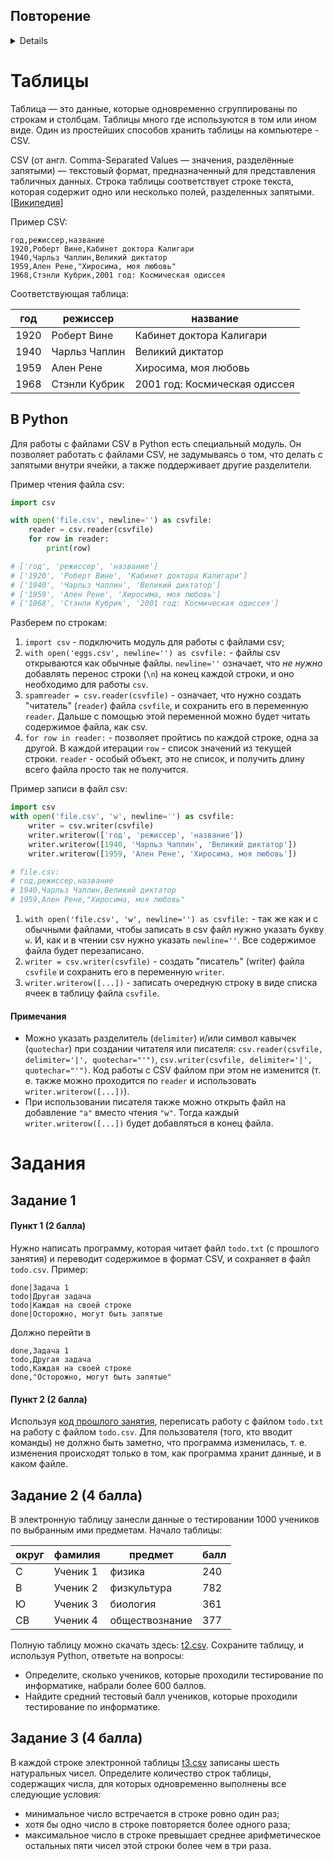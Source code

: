 ## Повторение

<details id="todo-code">
<summaly>Полное решение Задания 4 с прошлого занятия</summary>

```python
with open("todo.txt", "a") as f:
    f.write("")


def show():
    with open("todo.txt", "r") as f:
        lines = f.readlines()
        c = 1
        for a in lines:
            s = a.strip().split("|")
            if s[0] == "todo":
                print(c, s[1])
            c += 1


def show_all():
    with open("todo.txt", "r") as f:
        lines = f.readlines()
        c = 1
        for a in lines:
            s = a.strip().split("|")
            print(f"{s[0]} {c}: {s[1]}")
            c += 1


def done(line):
    lines = []
    with open("todo.txt", "r") as f:
        lines = f.readlines()
    with open("todo.txt", "w") as f:
        for i in range(len(lines)):
            if i + 1 == line:
                s = lines[i].split("|")
                f.write("done|" + s[1])
            else:
                f.write(lines[i])


def todo(st):
    with open("todo.txt", "a") as f:
        print(f"todo|{st}", file=f)


show()

while True:
    command = input()
    s = command.split()
    if len(s) == 1 and s[0] == "show":
        show()
    elif len(s) == 2 and s[0] == "show" and s[1] == "all":
        show_all()
    elif len(s) == 2 and s[0] == "done":
        done(int(s[1]))
    elif len(s) > 1 and s[0] == "todo":
        todo(command[5:].strip())
    else:
        print("Команда не распознана")

```

</details>

# Таблицы

Таблица — это данные, которые одновременно сгруппированы по строкам и столбцам. Таблицы много где используются в том или ином виде. Один из простейших способов хранить таблицы на компьютере - CSV.

CSV (от англ. Comma-Separated Values — значения, разделённые запятыми) — текстовый формат, предназначенный для представления табличных данных. Строка таблицы соответствует строке текста, которая содержит одно или несколько полей, разделенных запятыми. \[[Википедия](https://ru.wikipedia.org/wiki/CSV)\]

Пример CSV:

```
год,режиссер,название
1920,Роберт Вине,Кабинет доктора Калигари
1940,Чарльз Чаплин,Великий диктатор
1959,Ален Рене,"Хиросима, моя любовь"
1968,Стэнли Кубрик,2001 год: Космическая одиссея
```

Соответствующая таблица:

|год |режиссер     |название                     |
|----|-------------|-----------------------------|
|1920|Роберт Вине  |Кабинет доктора Калигари     |
|1940|Чарльз Чаплин|Великий диктатор             |
|1959|Ален Рене    |Хиросима, моя любовь         |
|1968|Стэнли Кубрик|2001 год: Космическая одиссея|

## В Python

Для работы с файлами CSV в Python есть специальный модуль. Он позволяет работать с файлами CSV, не задумываясь о том, что делать с запятыми внутри ячейки, а также поддерживает другие разделители.

Пример чтения файла csv:

```python
import csv

with open('file.csv', newline='') as csvfile:
    reader = csv.reader(csvfile)
    for row in reader:
        print(row)

# ['год', 'режиссер', 'название']
# ['1920', 'Роберт Вине', 'Кабинет доктора Калигари']
# ['1940', 'Чарльз Чаплин', 'Великий диктатор']
# ['1959', 'Ален Рене', 'Хиросима, моя любовь']
# ['1968', 'Стэнли Кубрик', '2001 год: Космическая одиссея']
```

Разберем по строкам:

1. `import csv` - подключить модуль для работы с файлами csv;
2. `with open('eggs.csv', newline='') as csvfile:` - файлы csv открываются как обычные файлы. `newline=''` означает, что *не нужно* добавлять перенос строки (`\n`) на конец каждой строки, и оно необходимо для работы `csv`.
3. `spamreader = csv.reader(csvfile)` - означает, что нужно создать "читатель" (`reader`) файла `csvfile`, и сохранить его в переменную `reader`. Дальше с помощью этой переменной можно будет читать содержимое файла, как csv.
4. `for row in reader:` - позволяет пройтись по каждой строке, одна за другой. В каждой итерации `row` - список значений из текущей строки. `reader` - особый объект, это не список, и получить длину всего файла просто так не получится.

Пример записи в файл csv:

```python
import csv
with open('file.csv', 'w', newline='') as csvfile:
    writer = csv.writer(csvfile)
    writer.writerow(['год', 'режиссер', 'название'])
    writer.writerow([1940, 'Чарльз Чаплин', 'Великий диктатор'])
    writer.writerow([1959, 'Ален Рене', 'Хиросима, моя любовь'])

# file.csv:
# год,режиссер,название
# 1940,Чарльз Чаплин,Великий диктатор
# 1959,Ален Рене,"Хиросима, моя любовь"
```

1. `with open('file.csv', 'w', newline='') as csvfile:` - так же как и с обычными файлами, чтобы записать в csv файл нужно указать букву `w`. И, как и в чтении csv нужно указать `newline=''`. Все содержимое файла будет перезаписано.
2. `writer = csv.writer(csvfile)` - создать "писатель" (writer) файла `csvfile` и сохранить его в переменную `writer`.
3. `writer.writerow([...])` - записать очередную строку в виде списка ячеек в таблицу файла `csvfile`.

#### Примечания

- Можно указать разделитель (`delimiter`) и/или символ кавычек (`quotechar`) при создании читателя или писателя: `csv.reader(csvfile, delimiter='|', quotechar="'")`, `csv.writer(csvfile, delimiter='|', quotechar="'")`. Код работы с CSV файлом при этом не изменится (т. е. также можно проходится по `reader` и использовать `writer.writerow([...])`).
- При использовании писателя также можно открыть файл на добавление `"a"` вместо чтения `"w"`. Тогда каждый `writer.writerow([...])` будет добавляться в конец файла.

# Задания

## Задание 1

#### Пункт 1 (2 балла)

Нужно написать программу, которая читает файл `todo.txt` (с прошлого занятия) и переводит содержимое в формат CSV, и сохраняет в файл `todo.csv`. Пример:

```
done|Задача 1
todo|Другая задача
todo|Каждая на своей строке
done|Осторожно, могут быть запятые
```

Должно перейти в

```
done,Задача 1
todo,Другая задача
todo,Каждая на своей строке
done,"Осторожно, могут быть запятые"
```

#### Пункт 2 (2 балла)

Используя [код прошлого занятия](#todo-code), переписать работу с файлом `todo.txt` на работу с файлом `todo.csv`. Для пользователя (того, кто вводит команды) не должно быть заметно, что программа изменилась, т. е. изменения происходят только в том, как программа хранит данные, и в каком файле.

## Задание 2 (4 балла)

В электронную таблицу занесли данные о тестировании 1000 учеников по выбранным ими предметам. Начало таблицы:

|округ|фамилия |предмет       |балл|
|-----|--------|--------------|----|
|С    |Ученик 1|физика        |240 |
|В    |Ученик 2|физкультура   |782 |
|Ю    |Ученик 3|биология      |361 |
|СВ   |Ученик 4|обществознание|377 |

Полную таблицу можно скачать здесь: [t2.csv](t2.csv). Сохраните таблицу, и используя Python, ответьте на вопросы:

- Определите, сколько учеников, которые проходили тестирование по информатике, набрали более 600 баллов.
- Найдите средний тестовый балл учеников, которые проходили тестирование по информатике.

## Задание 3 (4 балла)

В каждой строке электронной таблицы [t3.csv](t3.csv) записаны шесть натуральных чисел. Определите количество строк таблицы, содержащих числа, для которых одновременно выполнены все следующие условия:
- минимальное число встречается в строке ровно один раз;
- хотя бы одно число в строке повторяется более одного раза;
- максимальное число в строке превышает среднее арифметическое остальных пяти чисел этой строки более чем в три раза.
